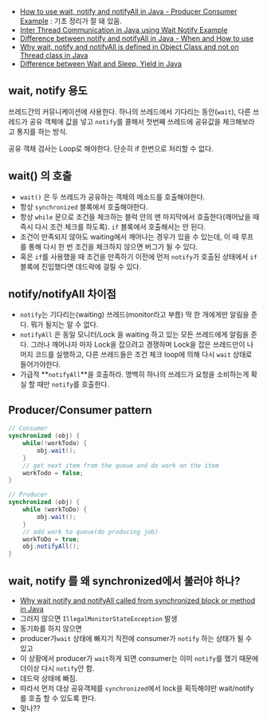 * [How to use wait, notify and notifyAll in Java - Producer Consumer Example](http://javarevisited.blogspot.kr/2015/07/how-to-use-wait-notify-and-notifyall-in.html) : 기초 정리가 잘 돼 있음.
* [Inter Thread Communication in Java using Wait Notify Example](http://javarevisited.blogspot.kr/2013/12/inter-thread-communication-in-java-wait-notify-example.html)
* [Difference between notify and notifyAll in Java - When and How to use](http://javarevisited.blogspot.kr/2012/10/difference-between-notify-and-notifyall-java-example.html)
* [Why wait, notify and notifyAll is defined in Object Class and not on Thread class in Java](http://javarevisited.blogspot.kr/2012/02/why-wait-notify-and-notifyall-is.html)
* [Difference between Wait and Sleep, Yield in Java](http://javarevisited.blogspot.kr/2011/12/difference-between-wait-sleep-yield.html)

## wait, notify 용도
쓰레드간의 커뮤니케이션에 사용한다. 하나의 쓰레드에서 기다리는 동안(`wait`), 다른 쓰레드가 공유 객체에 값을 넣고 `notify`를 콜해서 첫번째 쓰레드에 공유값을 체크해보라고 통지를 하는 방식.

공유 객체 검사는 Loop로 해야한다. 단순히 if 한번으로 처리할 수 없다.

## wait() 의 호출
* `wait()` 은 두 쓰레드가 공유하는 객체의 메소드를 호출해야한다.
* 항상 `synchronized` 블록에서 호출해야한다.
* 항상 `while` 문으로 조건을 체크하는 블럭 안의 맨 마지막에서 호출한다(깨어났을 때 즉시 다시 조건 체크를 하도록). `if` 블록에서 호출해서는 안 된다.
* 조건이 만족되지 않아도 waiting에서 깨어나는 경우가 있을 수 있는데, 이 때 루프를 통해 다시 한 번 조건을 체크하지 않으면 버그가 될 수 있다.
* 혹은 `if`를 사용했을 때 조건을 만족하기 이전에 먼저 `notify`가 호출된 상태에서 `if` 블록에 진입했다면 데드락에 걸릴 수 있다.

## notify/notifyAll 차이점
* `notify`는 기다리는(waiting) 쓰레드(monitor라고 부름) 딱 한 개에게만 알림을 준다. 뭐가 될지는 알 수 없다.
* `notifyAll` 은 동일 모니터/Lock 을 waiting 하고 있는 모든 쓰레드에게 알림을 준다. 그러나 깨어나자 마자 Lock을 잡으려고 경쟁하며 Lock을 잡은
쓰레드만이 나머지 코드를 실행하고, 다른 쓰레드들은 조건 체크 loop에 의해 다시 `wait` 상태로 들어가야한다.
* 가급적 **`notifyAll`**을 호출하라. 명백히 하나의 쓰레드가 요청을 소비하는게 확실 할 때만 `notify`를 호출한다.

## Producer/Consumer pattern
```java
// Consumer
synchronized (obj) {
    while(!workTodo) {
        obj.wait();
    }
    // get next item from the queue and do work on the item
    workTodo = false;
}

// Producer
synchronized (obj) {
    while (workToDo) {
        obj.wait();
    }
    // add work to queue(do producing job)
    workToDo = true;
    obj.notifyAll();
}
```

## wait, notify 를 왜 synchronized에서 불러야 하나?
* [Why wait notify and notifyAll called from synchronized block or method in Java](http://javarevisited.blogspot.kr/2011/05/wait-notify-and-notifyall-in-java.html)
* 그러지 않으면 `IllegalMonitorStateException` 발생
* 동기화를 하지 않으면
* producer가`wait` 상태에 빠지기 직전에 consumer가 `notify` 하는 상태가 될 수 있고
* 이 상황에서 producer가 `wait`하게 되면 consumer는 이미 `notify`를 했기 때문에 더이상 다시 `notify`안 함.
* 데드락 상태에 빠짐.
* 따라서 먼저 대상 공유객체를 `synchronized`에서 lock을 획득해야만 wait/notify를 호출 할 수 있도록 한다.
* 맞나??

